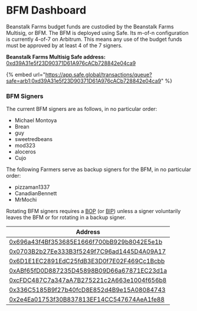 # BFM Dashboard

Beanstalk Farms budget funds are custodied by the Beanstalk Farms Multisig, or BFM. The BFM is deployed using Safe. Its m-of-n configuration is currently 4-of-7 on Arbitrum. This means any use of the budget funds must be approved by at least 4 of the 7 signers.

**Beanstalk Farms Multisig Safe address:** [0xd39A31e5f23D90371D61A976cACb728842e04ca9](https://arbiscan.io/address/0xd39A31e5f23D90371D61A976cACb728842e04ca9)

{% embed url="https://app.safe.global/transactions/queue?safe=arb1:0xd39A31e5f23D90371D61A976cACb728842e04ca9" %}

### **BFM Signers**

The current BFM signers are as follows, in no particular order:

* Michael Montoya
* Brean
* guy
* sweetredbeans
* mod323
* aloceros
* Cujo

The following Farmers serve as backup signers for the BFM, in no particular order:

* pizzaman1337
* CanadianBennett
* MrMochi

Rotating BFM signers requires a [BOP](../proposals.md#bop) (or [BIP](../proposals.md#bip)) unless a signer voluntarily leaves the BFM or for rotating in a backup signer.

| Address                                                                                                              |
| -------------------------------------------------------------------------------------------------------------------- |
| [0x696a43f4Bf353685E1666f700bB929b8042E5e1b](https://arbiscan.io/address/0x696a43f4Bf353685E1666f700bB929b8042E5e1b) |
| [0x0703B2b27Ee333B3f5249f7C96ad1445D4A09A17](https://arbiscan.io/address/0x0703B2b27Ee333B3f5249f7C96ad1445D4A09A17) |
| [0x6D1E1EC2891EdC25fdB3E3D0f7E02F469Cc1Bcbb](https://arbiscan.io/address/0x6D1E1EC2891EdC25fdB3E3D0f7E02F469Cc1Bcbb) |
| [0xABf65fD0D887235D45898B09D66a67871EC23d1a](https://arbiscan.io/address/0xABf65fD0D887235D45898B09D66a67871EC23d1a) |
| [0xcFDC487C7a347aA7B275221c2A663e1004f656b8](https://arbiscan.io/address/0xcFDC487C7a347aA7B275221c2A663e1004f656b8) |
| [0x336C5185B9f27b40fcD8E852d4B9e15A08084743](https://arbiscan.io/address/0x336C5185B9f27b40fcD8E852d4B9e15A08084743) |
| [0x2e4Ea01753f30B837813EF14CC547674AeA1fe88](https://arbiscan.io/address/0x2e4Ea01753f30B837813EF14CC547674AeA1fe88) |
